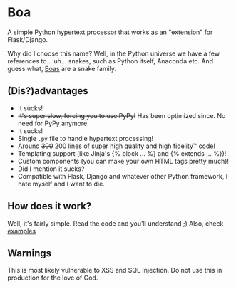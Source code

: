 # Boa
A simple Python hypertext processor that works as an "extension" for Flask/Django.

Why did I choose this name? Well, in the Python universe we have a few references to... uh... snakes, such as Python itself, Anaconda etc. And guess what, [Boas](https://en.wikipedia.org/wiki/Boidae) are a snake family.

## (Dis?)advantages
- It sucks!
- ~~It's super slow, forcing you to use PyPy!~~ Has been optimized since. No need for PyPy anymore.
- It sucks!
- Single `.py` file to handle hypertext processing!
- Around ~~300~~ 200 lines of super high quality and high fidelity™ code!
- Templating support (like Jinja's {% block ... %} and {% extends ... %})!
- Custom components (you can make your own HTML tags pretty much)!
- Did I mention it sucks?
- Compatible with Flask, Django and whatever other Python framework, I hate myself and I want to die.

## How does it work?
Well, it's fairly simple. Read the code and you'll understand ;)
Also, check [examples](../examples)

## Warnings
This is most likely vulnerable to XSS and SQL Injection. Do not use this in production for the love of God.
